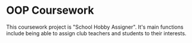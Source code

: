 # OOP Coursework

This coursework project is "School Hobby Assigner".
It's main functions include being able to assign club teachers and students to their interests.
